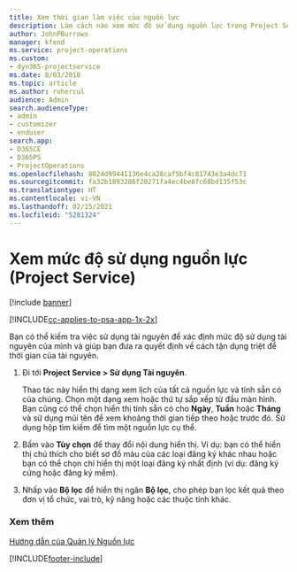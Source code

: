 ```yaml
---
title: Xem thời gian làm việc của nguồn lực
description: Làm cách nào xem mức độ sử dụng nguồn lực trong Project Service
author: JohnPBurrows
manager: kfend
ms.service: project-operations
ms.custom:
- dyn365-projectservice
ms.date: 8/03/2018
ms.topic: article
ms.author: ruhercul
audience: Admin
search.audienceType:
- admin
- customizer
- enduser
search.app:
- D365CE
- D365PS
- ProjectOperations
ms.openlocfilehash: 8024d99441136e4ca28caf5bf4c81743e3a4dc71
ms.sourcegitcommit: fa32b1893286f20271fa4ec4be8fc68bd135f53c
ms.translationtype: HT
ms.contentlocale: vi-VN
ms.lasthandoff: 02/15/2021
ms.locfileid: "5281324"
---
```

# <a name="view-resource-utilization-project-service"></a>Xem mức độ sử dụng nguồn lực (Project Service)

[!include [banner](../includes/psa-now-project-operations.md)]

[!INCLUDE[cc-applies-to-psa-app-1x-2x](../includes/cc-applies-to-psa-app-1x-2x.md)]

Bạn có thể kiểm tra việc sử dụng tài nguyên để xác định mức độ sử dụng tài nguyên của mình và giúp bạn đưa ra quyết định về cách tận dụng triệt để thời gian của tài nguyên.  
  
1. Đi tới **Project Service > Sử dụng Tài nguyên**. 

     Thao tác này hiển thị dạng xem lịch của tất cả nguồn lực và tính sẵn có của chúng. Chọn một dạng xem hoặc thứ tự sắp xếp từ đầu màn hình. Bạn cũng có thể chọn hiển thị tính sẵn có cho **Ngày**, **Tuần** hoặc **Tháng** và sử dụng mũi tên để xem khoảng thời gian tiếp theo hoặc trước đó. Sử dụng hộp tìm kiếm để tìm một nguồn lực cụ thể.      
  
2. Bấm vào **Tùy chọn** để thay đổi nội dung hiển thị. Ví dụ: bạn có thể hiển thị chú thích cho biết sơ đồ màu của các loại đăng ký khác nhau hoặc bạn có thể chọn chỉ hiển thị một loại đăng ký nhất định (ví dụ: đăng ký cứng hoặc đăng ký mềm).  

3. Nhấp vào **Bộ lọc** để hiển thị ngăn **Bộ lọc**, cho phép bạn lọc kết quả theo đơn vị tổ chức, vai trò, kỹ năng hoặc các thuộc tính khác.  
  
### <a name="see-also"></a>Xem thêm  
 [Hướng dẫn của Quản lý Nguồn lực](../psa/resource-manager-guide.md)


[!INCLUDE[footer-include](../includes/footer-banner.md)]